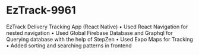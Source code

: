 # EzTrack-9961
EzTrack Delivery Tracking App (React Native)
•	Used React Navigation for nested navigation 
•	Used Global Firebase Database and Graphql for Querying database with the help of StepZen 
•	Used Expo Maps for Tracking
•	Added sorting and searching patterns in frontend
